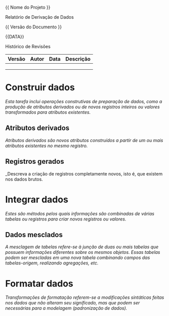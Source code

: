 {{ Nome do Projeto }}

Relatório de Derivação de Dados

{{ Versão do Documento }}

{{DATA}}

Histórico de Revisões

| **Versão** | **Autor** | **Data** | **Descrição** |
| ---------- | --------- | -------- | ------------- |
|            |           |          |               |
|            |           |          |               |
|            |           |          |               |

# Construir dados

_Esta tarefa inclui operações construtivas de preparação de dados, como a produção de atributos
derivados ou de novos registros inteiros ou valores transformados para atributos existentes._

## Atributos derivados

_Atributos derivados são novos atributos construídos a partir de um ou mais atributos existentes no
mesmo registro._

## Registros gerados

\_Descreva a criação de registros completamente novos, isto é, que existem nos dados brutos.

# Integrar dados

_Estes são métodos pelos quais informações são combinadas de várias tabelas ou registros para criar
novos registros ou valores._

## Dados mesclados

_A mesclagem de tabelas refere-se à junção de duas ou mais tabelas que possuem informações
diferentes sobre os mesmos objetos. Essas tabelas podem ser mescladas em uma nova tabela combinando
campos das tabelas-origem, realizando agregações, etc._

# Formatar dados

_Transformações de formatação referem-se a modificações sintáticas feitas nos dados que não alteram
seu significado, mas que podem ser necessárias para a modelagem (padronização de dados)._
